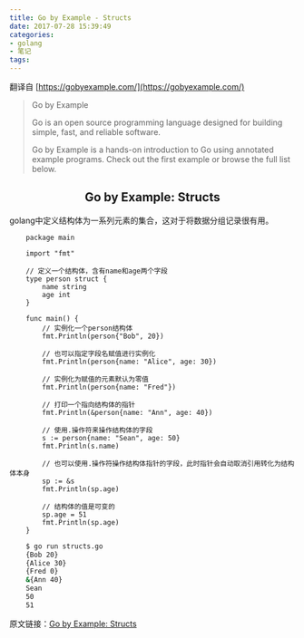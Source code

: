 ```yaml
---
title: Go by Example - Structs
date: 2017-07-28 15:39:49
categories:
- golang
- 笔记
tags:
---
```


翻译自 [https://gobyexample.com/](https://gobyexample.com/)

> Go by Example
> 
> Go is an open source programming language designed for building simple, fast, and reliable software.
> 
> Go by Example is a hands-on introduction to Go using annotated example programs. Check out the first example or browse the full list below.

## <center>Go by Example: Structs</center>

golang中定义结构体为一系列元素的集合，这对于将数据分组记录很有用。

```golang
    package main

    import "fmt"

    // 定义一个结构体，含有name和age两个字段
    type person struct {
        name string
        age int
    }

    func main() {
        // 实例化一个person结构体
        fmt.Println(person{"Bob", 20})

        // 也可以指定字段名赋值进行实例化
        fmt.Println(person{name: "Alice", age: 30})
        
        // 实例化为赋值的元素默认为零值
        fmt.Println(person{name: "Fred"})

        // 打印一个指向结构体的指针
        fmt.Println(&person{name: "Ann", age: 40})

        // 使用.操作符来操作结构体的字段
        s := person{name: "Sean", age: 50}
        fmt.Println(s.name)
        
        // 也可以使用.操作符操作结构体指针的字段，此时指针会自动取消引用转化为结构体本身
        sp := &s
        fmt.Println(sp.age)

        // 结构体的值是可变的
        sp.age = 51
        fmt.Println(sp.age)
    }
```

```bash
    $ go run structs.go
    {Bob 20}
    {Alice 30}
    {Fred 0}
    &{Ann 40}
    Sean
    50
    51
```

原文链接：[Go by Example: Structs](https://gobyexample.com/structs)







